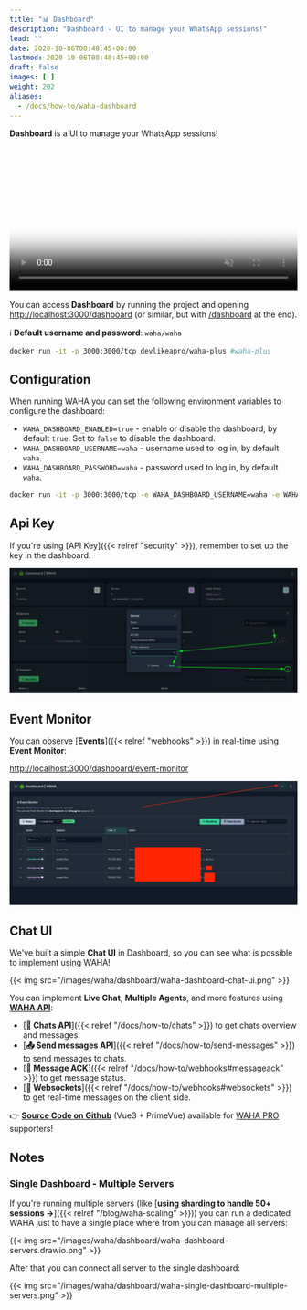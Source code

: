 ```yaml
---
title: "📊 Dashboard"
description: "Dashboard - UI to manage your WhatsApp sessions!"
lead: ""
date: 2020-10-06T08:48:45+00:00
lastmod: 2020-10-06T08:48:45+00:00
draft: false
images: [ ]
weight: 202
aliases:
  - /docs/how-to/waha-dashboard
---
```


**Dashboard** is a UI to manage your WhatsApp sessions!

<video autoplay loop muted playsinline controls='noremoteplayback' width="100%" poster='/images/waha-dashboard.png'>
  <source src="/videos/waha-dashboard-overview.webm" type="video/webm" />
  Download the <a href="/videos/waha-dashboard-overview.webm">Dashboard Overview video</a> .
</video>

You can access **Dashboard** by running the project and opening
<a href="http://localhost:3000/dashboard" target="_blank">http://localhost:3000/dashboard</a>
(or similar, but with <a href="/dashboard" target="_blank">/dashboard</a> at the end).

ℹ️ **Default username and password**: `waha/waha`

```bash
docker run -it -p 3000:3000/tcp devlikeapro/waha-plus #waha-plus
```

## Configuration

When running WAHA you can set the following environment variables to configure the dashboard:

- `WAHA_DASHBOARD_ENABLED=true` - enable or disable the dashboard, by default `true`. Set to `false` to disable the
  dashboard.
- `WAHA_DASHBOARD_USERNAME=waha` - username used to log in, by default `waha`.
- `WAHA_DASHBOARD_PASSWORD=waha` - password used to log in, by default `waha`.

```bash
docker run -it -p 3000:3000/tcp -e WAHA_DASHBOARD_USERNAME=waha -e WAHA_DASHBOARD_PASSWORD=waha devlikeapro/waha-plus
```

## Api Key
If you're using [API Key]({{< relref "security" >}}), remember to set up the key in the dashboard.

![Dashboard with API Key](waha-dashboard-key.png)

## Event Monitor
You can observe [**Events**]({{< relref "webhooks" >}}) in real-time using **Event Monitor**:

[http://localhost:3000/dashboard/event-monitor](http://localhost:3000/dashboard/event-monitor)

![Event Monitor](waha-dashboard-event-monitor.png)

## Chat UI
We've built a simple **Chat UI** in Dashboard, so you can see what is possible to implement using WAHA!

{{< img src="/images/waha/dashboard/waha-dashboard-chat-ui.png" >}}

You can implement **Live Chat**, **Multiple Agents**, and more features using  
[**WAHA API**](https://waha.devlike.pro/):
- [**💬 Chats API**]({{< relref "/docs/how-to/chats" >}})
  to get chats overview and messages.
- [**📤 Send messages API**]({{< relref "/docs/how-to/send-messages" >}})
  to send messages to chats.
- [**🔄 Message ACK**]({{< relref "/docs/how-to/webhooks#messageack" >}})
  to get message status.
- [**🔄 Websockets**]({{< relref "/docs/how-to/webhooks#websockets" >}})
  to get real-time messages on the client side.

👉 [**Source Code on Github**](https://github.com/devlikeapro/waha-hub/tree/main/ui/components/chat) 
(Vue3 + PrimeVue) available for [WAHA PRO](https://waha.devlike.pro/pricing/#tier-pro) supporters!



## Notes
### Single Dashboard - Multiple Servers
If you're running multiple servers 
(like [**using sharding to handle 50+ sessions ->**]({{< relref "/blog/waha-scaling" >}}))
you can run a dedicated WAHA just to have a single place where from you can manage all servers:

{{< img src="/images/waha/dashboard/waha-dashboard-servers.drawio.png" >}}

After that you can connect all server to the single dashboard:

{{< img src="/images/waha/dashboard/waha-single-dashboard-multiple-servers.png" >}}

